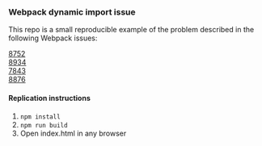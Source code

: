 ### Webpack dynamic import issue

This repo is a small reproducible example of the problem described in the following Webpack issues:

[8752](https://github.com/webpack/webpack/issues/8752)  
[8934](https://github.com/webpack/webpack/issues/8934)  
[7843](https://github.com/webpack/webpack/issues/7843)  
[8876](https://github.com/webpack/webpack/issues/8876)

#### Replication instructions
1. `npm install`
2. `npm run build`
3. Open index.html in any browser


